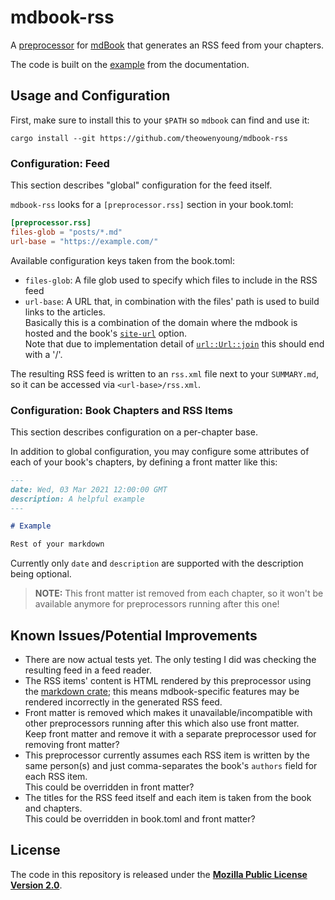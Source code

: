 # mdbook-rss

A [preprocessor][mdbook-dev-docs] for [mdBook][mdbook-repo] that generates an RSS feed from your chapters.

The code is built on the [example][mdbook-preprocessor-example] from the documentation.

## Usage and Configuration

First, make sure to install this to your `$PATH` so `mdbook` can find and use it:

```
cargo install --git https://github.com/theowenyoung/mdbook-rss
```

### Configuration: Feed

This section describes "global" configuration for the feed itself.

`mdbook-rss` looks for a `[preprocessor.rss]` section in your book.toml:

```toml
[preprocessor.rss]
files-glob = "posts/*.md"
url-base = "https://example.com/"
```

Available configuration keys taken from the book.toml:

- `files-glob`: A file glob used to specify which files to include in the RSS feed
- `url-base`: A URL that, in combination with the files' path is used to build links to the articles.  
  Basically this is a combination of the domain where the mdbook is hosted and the book's [`site-url`](https://rust-lang.github.io/mdBook/format/config.html#html-renderer-options) option.  
  Note that due to implementation detail of [`url::Url::join`](https://docs.rs/url/2.2.1/url/struct.Url.html#method.join) this should end with a '/'.

The resulting RSS feed is written to an `rss.xml` file next to your `SUMMARY.md`, so it can be accessed via `<url-base>/rss.xml`.

### Configuration: Book Chapters and RSS Items

This section describes configuration on a per-chapter base.

In addition to global configuration, you may configure some attributes of each of your book's chapters, by defining a front matter like this:

```markdown
---
date: Wed, 03 Mar 2021 12:00:00 GMT
description: A helpful example
---

# Example

Rest of your markdown
```

Currently only `date` and `description` are supported with the description being optional.

> **NOTE:** This front matter ist removed from each chapter, so it won't be available anymore for preprocessors running after this one!

## Known Issues/Potential Improvements

- There are now actual tests yet. The only testing I did was checking the resulting feed in a feed reader.
- The RSS items' content is HTML rendered by this preprocessor using the [markdown crate](https://crates.io/crates/markdown); this means mdbook-specific features may be rendered incorrectly in the generated RSS feed.
- Front matter is removed which makes it unavailable/incompatible with other preprocessors running after this which also use front matter.  
  Keep front matter and remove it with a separate preprocessor used for removing front matter?
- This preprocessor currently assumes each RSS item is written by the same person(s) and just comma-separates the book's `authors` field for each RSS item.  
  This could be overridden in front matter?
- The titles for the RSS feed itself and each item is taken from the book and chapters.  
  This could be overridden in book.toml and front matter?

## License

The code in this repository is released under the [**Mozilla Public License Version 2.0**](LICENSE).

[mdbook-dev-docs]: https://rust-lang.github.io/mdBook/for_developers/preprocessors.html
[mdbook-preprocessor-example]: https://rust-lang.github.io/mdBook/for_developers/preprocessors.html#hooking-into-mdbook
[mdbook-repo]: https://github.com/rust-lang/mdBook
